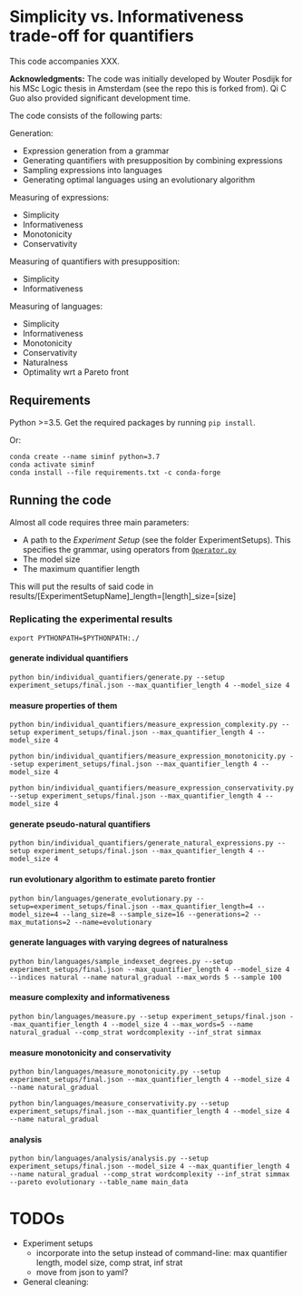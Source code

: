 
# Simplicity vs. Informativeness trade-off for quantifiers

This code accompanies XXX.  

**Acknowledgments:** The code was initially developed by Wouter Posdijk for his MSc Logic thesis in Amsterdam (see the repo this is forked from).  Qi C Guo also provided significant development time.

The code consists of the following parts:

Generation:

- Expression generation from a grammar
- Generating quantifiers with presupposition by combining expressions
- Sampling expressions into languages
- Generating optimal languages using an evolutionary algorithm

Measuring of expressions:

- Simplicity
- Informativeness
- Monotonicity
- Conservativity

Measuring of quantifiers with presupposition:

- Simplicity
- Informativeness

Measuring of languages:

- Simplicity
- Informativeness
- Monotonicity
- Conservativity
- Naturalness
- Optimality wrt a Pareto front


## Requirements

Python >=3.5. Get the required packages by running `pip install`.

Or: 
```
conda create --name siminf python=3.7
conda activate siminf
conda install --file requirements.txt -c conda-forge
```


## Running the code

Almost all code requires three main parameters:

- A path to the _Experiment Setup_ (see the folder ExperimentSetups). This specifies the grammar, using operators from [`Operator.py`](Code/Operator.py)
- The model size
- The maximum quantifier length

This will put the results of said code in results/[ExperimentSetupName]\_length=[length]\_size=[size]

### Replicating the experimental results

`export PYTHONPATH=$PYTHONPATH:./`


#### generate individual quantifiers

`python bin/individual_quantifiers/generate.py --setup experiment_setups/final.json --max_quantifier_length 4 --model_size 4`


#### measure properties of them

`python bin/individual_quantifiers/measure_expression_complexity.py --setup experiment_setups/final.json --max_quantifier_length 4 --model_size 4`

`python bin/individual_quantifiers/measure_expression_monotonicity.py --setup experiment_setups/final.json --max_quantifier_length 4 --model_size 4`

`python bin/individual_quantifiers/measure_expression_conservativity.py --setup experiment_setups/final.json --max_quantifier_length 4 --model_size 4`


#### generate pseudo-natural quantifiers

`python bin/individual_quantifiers/generate_natural_expressions.py --setup experiment_setups/final.json --max_quantifier_length 4 --model_size 4  `


#### run evolutionary algorithm to estimate pareto frontier

`python bin/languages/generate_evolutionary.py --setup=experiment_setups/final.json --max_quantifier_length=4 --model_size=4 --lang_size=8 --sample_size=16 --generations=2 --max_mutations=2 --name=evolutionary`


#### generate languages with varying degrees of naturalness

`python bin/languages/sample_indexset_degrees.py --setup experiment_setups/final.json --max_quantifier_length 4 --model_size 4 --indices natural --name natural_gradual --max_words 5 --sample 100`

#### measure complexity and informativeness

`python bin/languages/measure.py --setup experiment_setups/final.json --max_quantifier_length 4 --model_size 4 --max_words=5 --name natural_gradual --comp_strat wordcomplexity --inf_strat simmax`

#### measure monotonicity and conservativity

`python bin/languages/measure_monotonicity.py --setup experiment_setups/final.json --max_quantifier_length 4 --model_size 4 --name natural_gradual`

`python bin/languages/measure_conservativity.py --setup experiment_setups/final.json --max_quantifier_length 4 --model_size 4 --name natural_gradual`


#### analysis

`python bin/languages/analysis/analysis.py --setup experiment_setups/final.json --model_size 4 --max_quantifier_length 4 --name natural_gradual --comp_strat wordcomplexity --inf_strat simmax --pareto evolutionary --table_name main_data`

# TODOs

* Experiment setups
    - incorporate into the setup instead of command-line: max quantifier length, model size, comp strat, inf strat
    - move from json to yaml?
* General cleaning: